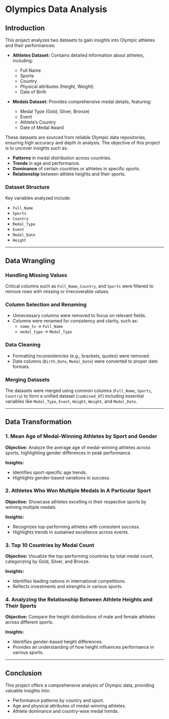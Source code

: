 # Olympics Data Analysis

## Introduction

This project analyzes two datasets to gain insights into Olympic athletes and their performances:

- **Athletes Dataset:** Contains detailed information about athletes, including:

  - Full Name
  - Sports
  - Country
  - Physical attributes (Height, Weight)
  - Date of Birth

- **Medals Dataset:** Provides comprehensive medal details, featuring:

  - Medal Type (Gold, Silver, Bronze)
  - Event
  - Athlete’s Country
  - Date of Medal Award

These datasets are sourced from reliable Olympic data repositories, ensuring high accuracy and depth in analysis. The objective of this project is to uncover insights such as:

- **Patterns** in medal distribution across countries.
- **Trends** in age and performance.
- **Dominance** of certain countries or athletes in specific sports.
- **Relationship** between athlete heights and their sports.

### Dataset Structure

Key variables analyzed include:

- `Full_Name`
- `Sports`
- `Country`
- `Medal_Type`
- `Event`
- `Medal_Date`
- `Height`

---

## Data Wrangling

### Handling Missing Values

Critical columns such as `Full_Name`, `Country`, and `Sports` were filtered to remove rows with missing or irrecoverable values.

### Column Selection and Renaming

- Unnecessary columns were removed to focus on relevant fields.
- Columns were renamed for consistency and clarity, such as:
  - `name_tv` → `Full_Name`
  - `medal_type` → `Medal_Type`

### Data Cleaning

- Formatting inconsistencies (e.g., brackets, quotes) were removed.
- Date columns (`Birth_Date`, `Medal_Date`) were converted to proper date formats.

### Merging Datasets

The datasets were merged using common columns (`Full_Name`, `Sports`, `Country`) to form a unified dataset (`combined_df`) including essential variables like `Medal_Type`, `Event`, `Height`, `Weight`, and `Medal_Date`.

---

## Data Transformation

### 1. Mean Age of Medal-Winning Athletes by Sport and Gender

**Objective:** Analyze the average age of medal-winning athletes across sports, highlighting gender differences in peak performance.

**Insights:**

- Identifies sport-specific age trends.
- Highlights gender-based variations in success.

### 2. Athletes Who Won Multiple Medals In A Particular Sport

**Objective:** Showcase athletes excelling in their respective sports by winning multiple medals.

**Insights:**

- Recognizes top-performing athletes with consistent success.
- Highlights trends in sustained excellence across events.

### 3. Top 10 Countries by Medal Count

**Objective:** Visualize the top-performing countries by total medal count, categorizing by Gold, Silver, and Bronze.

**Insights:**

- Identifies leading nations in international competitions.
- Reflects investments and strengths in various sports.

### 4. Analyzing the Relationship Between Athlete Heights and Their Sports

**Objective:** Compare the height distributions of male and female athletes across different sports.

**Insights:**

- Identifies gender-based height differences.
- Provides an understanding of how height influences performance in various sports.

---

## Conclusion

This project offers a comprehensive analysis of Olympic data, providing valuable insights into:

- Performance patterns by country and sport.
- Age and physical attributes of medal-winning athletes.
- Athlete dominance and country-wise medal trends.




